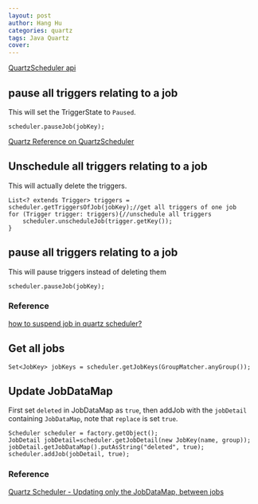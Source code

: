 ```yaml
---
layout: post
author: Hang Hu
categories: quartz
tags: Java Quartz 
cover: 
---
```


[QuartzScheduler api](http://www.quartz-scheduler.org/api/2.2.1/org/quartz/core/QuartzScheduler.html)

## pause all triggers relating to a job

This will set the TriggerState to `Paused`.

```
scheduler.pauseJob(jobKey);
```


[Quartz Reference on QuartzScheduler](http://www.quartz-scheduler.org/api/2.2.1/org/quartz/core/QuartzScheduler.html)


## Unschedule all triggers relating to a job


This will actually delete the triggers.


```
List<? extends Trigger> triggers = scheduler.getTriggersOfJob(jobKey);//get all triggers of one job
for (Trigger trigger: triggers){//unschedule all triggers
    scheduler.unscheduleJob(trigger.getKey());
}
```


## pause all triggers relating to a job


This will pause triggers instead of deleting them


```
scheduler.pauseJob(jobKey);
```


### Reference


[how to suspend job in quartz scheduler?](https://stackoverflow.com/questions/7751973/how-to-suspend-job-in-quartz-scheduler)


## Get all jobs


```
Set<JobKey> jobKeys = scheduler.getJobKeys(GroupMatcher.anyGroup());
```


## Update JobDataMap


First set `deleted` in JobDataMap as `true`, then addJob with the `jobDetail` containing `JobDataMap`, note that `replace` is set `true`.


```
Scheduler scheduler = factory.getObject();
JobDetail jobDetail=scheduler.getJobDetail(new JobKey(name, group));
jobDetail.getJobDataMap().putAsString("deleted", true);
scheduler.addJob(jobDetail, true);
```


### Reference


[Quartz Scheduler - Updating only the JobDataMap, between jobs](https://stackoverflow.com/questions/15951731/quartz-scheduler-updating-only-the-jobdatamap-between-jobs)
